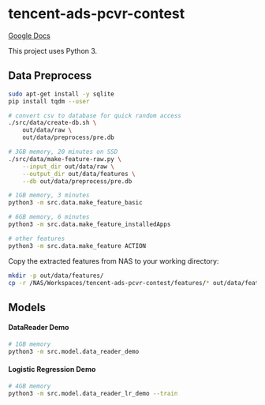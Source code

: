 # tencent-ads-pcvr-contest

[Google Docs](https://docs.google.com/document/d/1WjTEfZee6BpXMGkQAVd-5T3vTD2y9mkwSt-w0djw0WA/edit?usp=sharing)

This project uses Python 3.

## Data Preprocess

```bash
sudo apt-get install -y sqlite
pip install tqdm --user

# convert csv to database for quick random access
./src/data/create-db.sh \
    out/data/raw \
    out/data/preprocess/pre.db

# 3GB memory, 20 minutes on SSD
./src/data/make-feature-raw.py \
    --input_dir out/data/raw \
    --output_dir out/data/features \
    --db out/data/preprocess/pre.db

# 1GB memory, 3 minutes
python3 -m src.data.make_feature_basic

# 6GB memory, 6 minutes
python3 -m src.data.make_feature_installedApps

# other features
python3 -m src.data.make_feature ACTION
```

Copy the extracted features from NAS to your working directory:

```bash
mkdir -p out/data/features/
cp -r /NAS/Workspaces/tencent-ads-pcvr-contest/features/* out/data/features/
```

## Models

#### DataReader Demo

```bash
# 1GB memory
python3 -m src.model.data_reader_demo
```

#### Logistic Regression Demo

```bash
# 4GB memory
python3 -m src.model.data_reader_lr_demo --train
```
